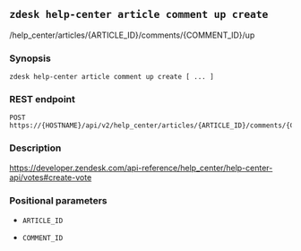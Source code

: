 ## `zdesk help-center article comment up create`

/help_center/articles/{ARTICLE_ID}/comments/{COMMENT_ID}/up

### Synopsis

    zdesk help-center article comment up create [ ... ]

### REST endpoint

    POST https://{HOSTNAME}/api/v2/help_center/articles/{ARTICLE_ID}/comments/{COMMENT_ID}/up

### Description

https://developer.zendesk.com/api-reference/help_center/help-center-api/votes#create-vote

### Positional parameters

* `ARTICLE_ID`

* `COMMENT_ID`

